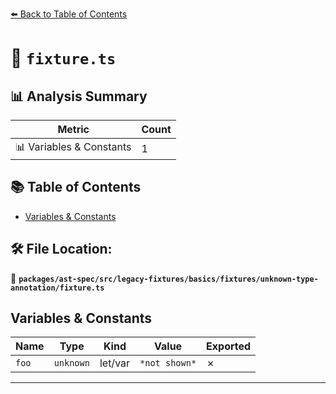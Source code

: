 [⬅️ Back to Table of Contents](../../../../../../../index.md)

# 📄 `fixture.ts`

## 📊 Analysis Summary

| Metric | Count |
|--------|-------|
| 📊 Variables & Constants | 1 |

## 📚 Table of Contents

- [Variables & Constants](#variables-constants)

## 🛠️ File Location:
📂 **`packages/ast-spec/src/legacy-fixtures/basics/fixtures/unknown-type-annotation/fixture.ts`**

## Variables & Constants

| Name | Type | Kind | Value | Exported |
|------|------|------|-------|----------|
| `foo` | `unknown` | let/var | `*not shown*` | ✗ |


---